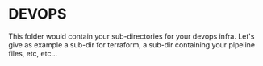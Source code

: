 # DEVOPS

This folder would contain your sub-directories for your devops infra. Let's give as example a sub-dir for terraform, a sub-dir containing your pipeline files, etc, etc...